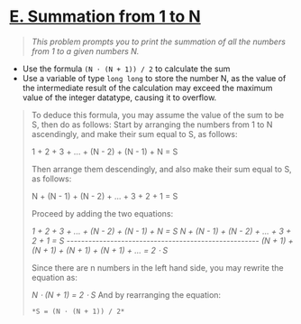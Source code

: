 # [E. Summation from 1 to N](https://codeforces.com/group/6uhngucRCe/contest/429626/problem/E)
> *This problem prompts you to print the summation of all the numbers from 1 to a given numbers N.*

+ Use the formula ```(N ⋅ (N + 1)) / 2``` to calculate the sum
+ Use a variable of type ```long long``` to store the number N, as the value of the intermediate result of the calculation may exceed the maximum value of the integer datatype, causing it to overflow.

> To deduce this formula, you may assume the value of the sum to be S, then do as follows:
Start by arranging the numbers from 1 to N ascendingly, and make their sum equal to S, as follows:
>
> 1 + 2 + 3 + ... + (N - 2) + (N - 1) + N = S
> 
> Then arrange them descendingly, and also make their sum equal to S, as follows:
>
> N + (N - 1) + (N - 2) + ... + 3 + 2 + 1 = S
>
> Proceed by adding the two equations:
>
> *1 + 2 + 3 + ... + (N - 2) + (N - 1) + N     = S*
> *N + (N - 1) + (N - 2) + ... + 3 + 2 + 1     = S*
> *-----------------------------------------------------*
> *(N + 1) + (N + 1) + (N + 1) + (N + 1) + ... = 2 ⋅ S*
>
> Since there are n numbers in the left hand side, you may rewrite the equation as:
>
> *N ⋅ (N + 1) = 2 ⋅ S*
> And by rearranging the equation:
>
> ```*S = (N ⋅ (N + 1)) / 2*```

